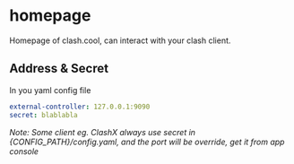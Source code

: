 # homepage
Homepage of clash.cool, can interact with your clash client.

## Address & Secret
In you yaml config file
```yaml
external-controller: 127.0.0.1:9090
secret: blablabla
```

*Note: Some client eg. ClashX always use secret in {CONFIG_PATH}/config.yaml, and the port will be override, get it from app console*